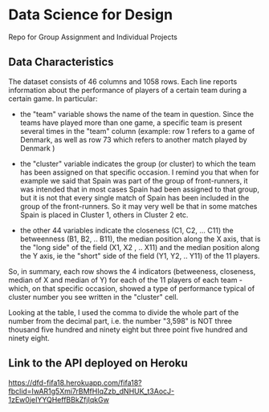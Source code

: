 # Data Science for Design

Repo for Group Assignment and Individual Projects

## Data Characteristics

The dataset consists of 46 columns and 1058 rows. Each line reports information about the performance of players of a certain team during a certain game. In particular:

- the "team" variable shows the name of the team in question. Since the teams have played more than one game, a specific team is present several times in the "team" column (example: row 1 refers to a game of Denmark, as well as row 73 which refers to another match played by Denmark )

- the "cluster" variable indicates the group (or cluster) to which the team has been assigned on that specific occasion. I remind you that when for example we said that Spain was part of the group of front-runners, it was intended that in most cases Spain had been assigned to that group, but it is not that every single match of Spain has been included in the group of the front-runners. So it may very well be that in some matches Spain is placed in Cluster 1, others in Cluster 2 etc.

- the other 44 variables indicate the closeness (C1, C2, ... C11) the betweenness (B1, B2, .. B11), the median position along the X axis, that is the "long side" of the field (X1, X2 , .. X11) and the median position along the Y axis, ie the "short" side of the field (Y1, Y2, .. Y11) of the 11 players.

So, in summary, each row shows the 4 indicators (betweeness, closeness, median of X and median of Y) for each of the 11 players of each team - which, on that specific occasion, showed a type of performance typical of cluster number you see written in the "cluster" cell.

Looking at the table, I used the comma to divide the whole part of the number from the decimal part, i.e. the number "3,598" is NOT three thousand five hundred and ninety eight but three point five hundred and ninety eight.

## Link to the API deployed on Heroku

https://dfd-fifa18.herokuapp.com/fifa18?fbclid=IwAR1g5Xmi7rBMfHIqZzb_dNHUK_t3AocJ-1zEw0jeIYYQHeffBBkZfjIqkGw
